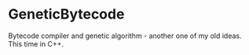 GeneticBytecode
===============

Bytecode compiler and genetic algorithm - another one of my old ideas. This time in C++. 

